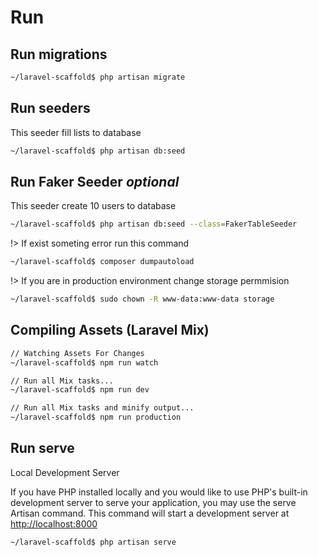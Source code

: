 # Run

## Run migrations

```bash
~/laravel-scaffold$ php artisan migrate
```


## Run seeders

This seeder fill lists to database

```bash
~/laravel-scaffold$ php artisan db:seed
```


## Run Faker Seeder _optional_

This seeder create 10 users to database

```bash
~/laravel-scaffold$ php artisan db:seed --class=FakerTableSeeder
```

!> If exist someting error run this command


```bash
~/laravel-scaffold$ composer dumpautoload
```

!> If you are in production environment change storage permmision

```bash
~/laravel-scaffold$ sudo chown -R www-data:www-data storage
```

## Compiling Assets (Laravel Mix)

```bash
// Watching Assets For Changes
~/laravel-scaffold$ npm run watch

// Run all Mix tasks...
~/laravel-scaffold$ npm run dev

// Run all Mix tasks and minify output...
~/laravel-scaffold$ npm run production
```


## Run serve

Local Development Server

If you have PHP installed locally and you would like to use PHP's built-in development server to serve your application, you may use the serve Artisan command. This command will start a development server at [http://localhost:8000](http://localhost:8000)

```bash
~/laravel-scaffold$ php artisan serve
```
